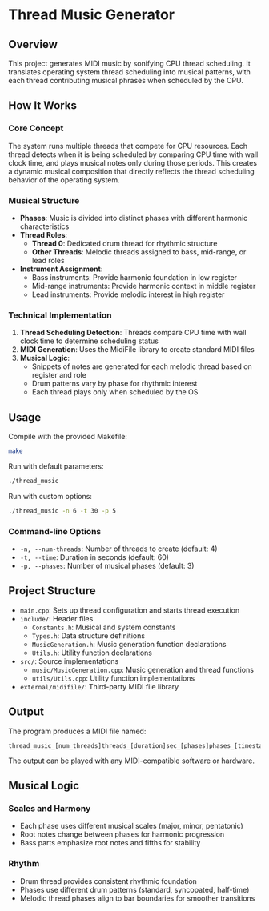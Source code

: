 # Thread Music Generator

## Overview
This project generates MIDI music by sonifying CPU thread scheduling. It translates operating system thread scheduling into musical patterns, with each thread contributing musical phrases when scheduled by the CPU.

## How It Works

### Core Concept
The system runs multiple threads that compete for CPU resources. Each thread detects when it is being scheduled by comparing CPU time with wall clock time, and plays musical notes only during those periods. This creates a dynamic musical composition that directly reflects the thread scheduling behavior of the operating system.

### Musical Structure
- **Phases**: Music is divided into distinct phases with different harmonic characteristics
- **Thread Roles**:
  - **Thread 0**: Dedicated drum thread for rhythmic structure
  - **Other Threads**: Melodic threads assigned to bass, mid-range, or lead roles
- **Instrument Assignment**:
  - Bass instruments: Provide harmonic foundation in low register
  - Mid-range instruments: Provide harmonic context in middle register
  - Lead instruments: Provide melodic interest in high register

### Technical Implementation
1. **Thread Scheduling Detection**: Threads compare CPU time with wall clock time to determine scheduling status
2. **MIDI Generation**: Uses the MidiFile library to create standard MIDI files
3. **Musical Logic**: 
   - Snippets of notes are generated for each melodic thread based on register and role
   - Drum patterns vary by phase for rhythmic interest
   - Each thread plays only when scheduled by the OS

## Usage

Compile with the provided Makefile:
```bash
make
```

Run with default parameters:
```bash
./thread_music
```

Run with custom options:
```bash
./thread_music -n 6 -t 30 -p 5
```

### Command-line Options
- `-n, --num-threads`: Number of threads to create (default: 4)
- `-t, --time`: Duration in seconds (default: 60)
- `-p, --phases`: Number of musical phases (default: 3)

## Project Structure
- `main.cpp`: Sets up thread configuration and starts thread execution
- `include/`: Header files
  - `Constants.h`: Musical and system constants
  - `Types.h`: Data structure definitions
  - `MusicGeneration.h`: Music generation function declarations
  - `Utils.h`: Utility function declarations
- `src/`: Source implementations
  - `music/MusicGeneration.cpp`: Music generation and thread functions
  - `utils/Utils.cpp`: Utility function implementations
- `external/midifile/`: Third-party MIDI file library

## Output
The program produces a MIDI file named:
```
thread_music_[num_threads]threads_[duration]sec_[phases]phases_[timestamp].mid
```

The output can be played with any MIDI-compatible software or hardware.

## Musical Logic

### Scales and Harmony
- Each phase uses different musical scales (major, minor, pentatonic)
- Root notes change between phases for harmonic progression
- Bass parts emphasize root notes and fifths for stability

### Rhythm
- Drum thread provides consistent rhythmic foundation
- Phases use different drum patterns (standard, syncopated, half-time)
- Melodic thread phases align to bar boundaries for smoother transitions